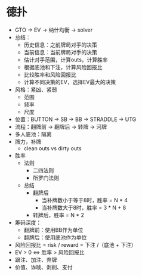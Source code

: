 # 德扑

- GTO -> EV -> 纳什均衡 -> solver
- 总结：
  - 历史信息：之前牌局对手的决策
  - 当前信息：当前牌局对手的决策
  - 估计对手范围，计算outs，计算胜率
  - 根据底池和下注，计算风险回报比
  - 比较胜率和风险回报比
  - 计算不同决策的EV，选择EV最大的决策
- 风格：紧凶、紧弱
  - 范围
  - 频率
  - 尺度
- 位置：BUTTON -> SB -> BB -> STRADDLE -> UTG
- 流程：翻牌前 -> 翻牌后 -> 转牌 -> 河牌
- 多人底池：隔离
- 牌力，补牌
  - clean outs vs dirty outs
- 胜率
  - 法则
    - 二四法则
    - 所罗门法则
  - 总结
    - 翻牌后
      - 当补牌数小于等于8时，胜率 = N * 4
      - 当补牌数大于8时，胜率 = 3 * N + 8
    - 转牌后，胜率 = N * 2
- 筹码深度：
  - 翻牌前：使用BB作为单位
  - 翻牌后：使用底池作为单位
- 风险回报比 = risk / reward = 下注 /（底池 + 下注）
- EV > 0 <=> 胜率 > 风险回报比
- 跟注、加注、弃牌
- 价值、诈唬、剥削、支付
